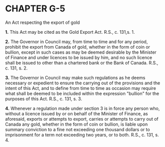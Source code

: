 
# CHAPTER G-5
An Act respecting the export of gold

**1.** This Act may be cited as the Gold Export
Act. R.S., c. 131,s. 1.

**2.** The Governor in Council may, from
time to time and for any period, prohibit the
export from Canada of gold, whether in the
form of coin or bullion, except in such cases
as may be deemed desirable by the Minister
of Finance and under licences to be issued by
him, and no such licence shall be issued to
other than a chartered bank or the Bank of
Canada. R.S., c. 131, s. 2.

**3.** The Governor in Council may make
such regulations as he deems necessary or
expedient to ensure the carrying out of the
provisions and the intent of this Act, and to
define from time to time as occasion may
require what shall be deemed to be included
within the expression "bullion" for the
purposes of this Act. R.S., c. 131, s. 3.

**4.** Whenever a regulation made under
section 3 is in force any person who, without
a licence issued by or on behalf of the Minister
of Finance, as aforesaid, exports or attempts
to export, carries or attempts to carry out of
Canada any gold, whether in the form of coin
or bullion, is liable upon summary conviction
to a fine not exceeding one thousand dollars
or to imprisonment for a term not exceeding
two years, or to both. R.S., c. 131, s. 4.
